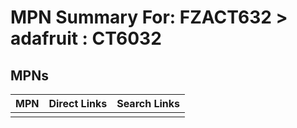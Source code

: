 



# MPN Summary For: FZACT632 > adafruit : CT6032

## MPNs
  

|MPN|Direct Links|Search Links|
| :--- | :--- | :--- |
||||
